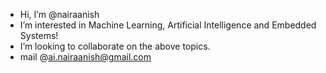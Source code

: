 - Hi, I’m @nairaanish
- I’m interested in Machine Learning, Artificial Intelligence and Embedded Systems!
- I’m looking to collaborate on the above topics.
- mail @ai.nairaanish@gmail.com
